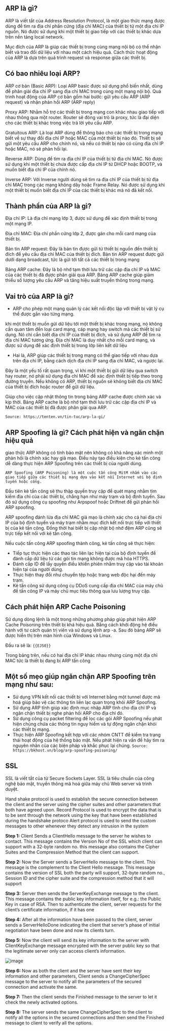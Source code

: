 ## ARP là gì?
ARP là viết tắt của Address Resolution Protocol, là một giao thức mạng được dùng để tìm ra địa chỉ phần cứng (địa chỉ MAC) của thiết bị từ một địa chỉ IP nguồn. Nó được sử dụng khi một thiết bị giao tiếp với các thiết bị khác dựa trên nền tảng local network.

Mục đích của ARP là giúp các thiết bị trong cùng mạng nội bộ có thể nhận biết và trao đổi dữ liệu với nhau một cách hiệu quả. Cách thức hoạt động của ARP là dựa trên quá trình request và response giữa các thiết bị.
## Có bao nhiêu loại ARP?
ARP cơ bản (Basic ARP): Loại ARP  basic được sử dụng phổ biến nhất, dùng để phân giải địa chỉ IP sang địa chỉ MAC trong cùng một mạng nội bộ. Quá trình hoạt động của ARP cơ bản gồm hai bước: gửi yêu cầu ARP (ARP request) và nhận phản hồi ARP (ARP reply)

Proxy ARP: Nhằm hỗ trợ các thiết bị trong mạng con khác nhau giao tiếp với nhau thông qua một router. Router sẽ đóng vai trò là proxy, tức là đại diện cho các thiết bị khác trong việc trả lời yêu cầu ARP.

Gratuitous ARP: Là loại ARP dùng để thông báo cho các thiết bị trong mạng biết về sự thay đổi địa chỉ IP hoặc MAC của một thiết bị nào đó. Thiết bị sẽ gửi một yêu cầu ARP cho chính nó, và nếu có thiết bị nào có cùng địa chỉ IP hoặc MAC, nó sẽ phản hồi lại.

Reverse ARP:  Dùng để tìm ra địa chỉ IP của thiết bị từ địa chỉ MAC. Nó được sử dụng khi một thiết bị chưa được cấp địa chỉ IP từ DHCP hoặc BOOTP, và muốn biết địa chỉ IP của chính nó.

Inverse ARP: Với Inverse người dùng sẽ tìm ra địa chỉ IP của thiết bị từ địa chỉ MAC trong các mạng không dây hoặc Frame Relay. Nó được sử dụng khi một thiết bị muốn biết địa chỉ IP của các thiết bị khác mà nó đã kết nối.

## Thành phần của ARP là gì?
Địa chỉ IP: Là địa chỉ mạng lớp 3, được sử dụng để xác định thiết bị trong một mạng IP.

Địa chỉ MAC: Địa chỉ phần cứng lớp 2, được gán cho mỗi card mạng của thiết bị.

Bản tin ARP request: Đây là bản tin được gửi từ thiết bị nguồn đến thiết bị đích để yêu cầu địa chỉ MAC của thiết bị đích. Bản tin ARP request được gửi dưới dạng broadcast, tức là gửi tới tất cả các thiết bị trong mạng

Bảng ARP cache: Đây là bộ nhớ tạm thời lưu trữ các cặp địa chỉ IP và MAC của các thiết bị đã được phân giải qua ARP. Bảng ARP cache giúp giảm thiểu số lượng yêu cầu ARP và tăng hiệu suất truyền thông trong mạng.
## Vai trò của ARP là gì?
* ARP cho phép một mạng quản lý các kết nối độc lập với thiết bị vật lý cụ thể được gắn vào từng mạng.

khi một thiết bị muốn gửi dữ liệu tới một thiết bị khác trong mạng, nó không cần quan tâm đến loại card mạng, cáp mạng hay switch mà các thiết bị sử dụng. Nó chỉ cần biết địa chỉ IP của thiết bị đích, và sử dụng ARP để tìm ra địa chỉ MAC tương ứng. Địa chỉ MAC là duy nhất cho mỗi card mạng, và được sử dụng để xác định thiết bị trong lớp liên kết dữ liệu

* Hai là, ARP giúp các thiết bị trong mạng có thể giao tiếp với nhau dựa trên địa chỉ IP, bằng cách dịch địa chỉ IP sang địa chỉ MAC, và ngược lại.

Đây là một yếu tố rất quan trọng, vì khi một thiết bị gửi dữ liệu qua switch hay router, nó phải sử dụng địa chỉ MAC để xác định thiết bị tiếp theo trong đường truyền. Nếu không có ARP, thiết bị nguồn sẽ không biết địa chỉ MAC của thiết bị đích hoặc router để gửi dữ liệu.

Giúp cho việc cập nhật thông tin trong bảng ARP cache được chính xác và kịp thời. Bảng ARP cache là bộ nhớ tạm thời lưu trữ các cặp địa chỉ IP và MAC của các thiết bị đã được phân giải qua ARP. 

```Source: https://tenten.vn/tin-tuc/arp-la-gi/```

## ARP Spoofing là gì? Cách phát hiện và ngăn chặn hiệu quả
giao thức ARP không có tính bảo mật nên không có khả năng xác minh một phản hồi là chính xác hay giả mạo. Điều này tạo điều kiện cho kẻ tấn công dễ dàng thực hiện ARP Spoofing trên các thiết bị của người dùng.

```ARP Spoofing (ARP Poisoning) là một cuộc tấn công MitM nhắm vào các giao tiếp giữa các thiết bị mạng dựa vào kết nối Internet với bộ định tuyến hoặc cổng.```

Đầu tiên kẻ tấn công sẽ thu thập quyền truy cập để quét mạng nhằm tìm kiếm địa chỉ của các thiết bị, chẳng hạn như máy trạm và bộ định tuyến. Sau đó sử dụng công cụ spoofing như Arpspoof hoặc Driftnet để gửi phản hồi ARP spoofing.

ARP spoofing đánh lừa địa chỉ MAC giả mạo là chính xác cho cả hai địa chỉ IP của bộ định tuyến và máy trạm nhằm mục đích kết nối trực tiếp với thiết bị của kẻ tấn công. Đồng thời hai biết bị cập nhật bộ nhớ đệm ARP cũng sẽ trực tiếp kết nối với kẻ tấn công.

Nếu cuộc tấn công ARP spoofing thành công, kẻ tấn công sẽ thực hiện:

* Tiếp tục thực hiện các thao tác liên lạc hiện tại của bộ định tuyến để đánh cắp dữ liệu từ các gói tin mạng không được mã hóa HTTPS.
* Đánh cắp ID để lấy quyền điều khiển phiên nhằm truy cập vào tài khoản hiện tại của người dùng.
* Thực hiện thay đổi như chuyển tệp hoặc trang web độc hại đến máy trạm.
* Kẻ tấn công sử dụng công cụ DDoS cung cấp địa chỉ MAC của máy chủ để tấn công IP và máy chủ mục tiêu thông qua lưu lượng truy cập.

## Cách phát hiện ARP Cache Poisoning
Sử dụng dòng lệnh là một trong những phương pháp giúp phát hiện ARP Cache Poisoning trên thiết bị khá hiệu quả. Bằng cách khởi động hệ điều hành với tư cách quản trị viên và sử dụng lệnh arp -a. Sau đó bảng ARP sẽ được hiển thị trên màn hình của Windows và Linux.

Đầu ra sẽ là: ```{{EJS0}}```

Trong bảng trên, nếu có hai địa chỉ IP khác nhau nhưng cùng một địa chỉ MAC tức là thiết bị đang bị ARP tấn công
## Một số mẹo giúp ngăn chặn ARP Spoofing trên mạng như sau:

* Sử dụng VPN kết nối các thiết bị với Internet bằng một tunnel được mã hoá giúp bảo vệ các thông tin liên lạc quan trọng khỏi ARP Spoofing.
* Sử dụng ARP tĩnh giúp xác định mục nhập ARP tĩnh cho địa chỉ IP và ngăn chặn thiết bị nghe phản hồi ARP cho địa chỉ đó.
* Sử dụng công cụ packet filtering để lọc các gói ARP Spoofing nếu phát hiện chúng chứa các thông tin nguy hiểm và tự động ngăn chặn khỏi các thiết bị mạng.
* Thực hiện ARP Spoofing kết hợp với các nhóm CNTT để kiểm tra trạng thái hoạt động của hệ thống bảo mật. Nếu phát hiện ra vấn đề hãy tìm ra nguyên nhân của các biện pháp và khắc phục lại chúng.
```Source: https://bkhost.vn/blog/arp-spoofing-poisoning/```

## SSL
SSL là viết tắt của từ Secure Sockets Layer. SSL là tiêu chuẩn của công nghệ bảo mật, truyền thông mã hoá giữa máy chủ Web server và trình duyệt. 

Hand shake protocol is used to establish the secure connection between the client and the server using the cipher suites and other parameters that both have agreed upon. Record Protocol is used to encrypt the data that is to be sent through the network using the key that have been established during the handshake protoco
Alert protocol is used to send the custom messages to other whenever they detect any intrusion in the system

**Step 1:** Client Sends a ClientHello message to the server he
wishes to contact. This message contains the Version No of the
SSL which client can support with a 32-byte random no. this
message also contains the Cipher Suites and the Compression
Method that the client can support.

**Step 2:** Now the Server sends a ServerHello message to the
client. This message is the complement to the Client Hello
message. This message contains the version of SSL both the
party will support, 32-byte random no., Session ID and the
cipher suite and the compression method that it will support

**Step 3:** Server then sends the ServerKeyExchange message to
the client. This message contains the public key information
itself, for e.g.: the Public Key in case of RSA. Then to
authenticate the client, server requests for the client’s
certificate information, if it has one

**Step 4:** After all the information have been passed to the client,
server sends a ServerHelloDone indicating the client that
server’s phase of initial negotiation have been done and now its
clients turn.

**Step 5:** Now the client will send its key information to the
server with ClientKeyExchange message encrypted with the
server public key so that the legitimate server only can access
client’s information.

![image](https://github.com/user-attachments/assets/ec21c63b-dd21-4fd0-8b24-f2ee22eb04fd)

**Step 6:** Now as both the client and the server have sent their
key information and other parameters, Client sends a
ChangeCipherSpec message to the server to notify all the
parameters of the secured connection and activate the same.

**Step 7:** Then the client sends the Finished message to the
server to let it check the newly activated options.

**Step 8:** The server sends the same ChangeCipherSpec to the
client to notify all the options in the secured connections and
then send the Finished message to client to verify all the
options.



